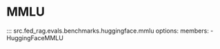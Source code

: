 # MMLU

::: src.fed_rag.evals.benchmarks.huggingface.mmlu
    options:
      members:
        - HuggingFaceMMLU
